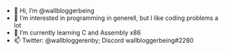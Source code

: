 - 👋 Hi, I’m @wallbloggerbeing
- 👀 I’m interested in programming in generell, but I like coding problems a lot
- 🌱 I’m currently learning C and Assembly x86
- 📫 Twitter: @wallbloggerenby; Discord wallbloggerbeing#2280

<!---
wallbloggerboy/wallbloggerboy is a ✨ special ✨ repository because its `README.md` (this file) appears on your GitHub profile.
You can click the Preview link to take a look at your changes.

- 💞️ I’m looking to collaborate on ...
--->
